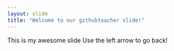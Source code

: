 ```yaml
---
layout: slide
title: "Welcome to our githubteacher slide!"
---
```

This is my awesome slide
Use the left arrow to go back!